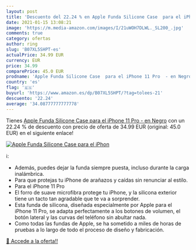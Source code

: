 ```yaml
---
layout: post
title: 'Descuento del 22.24 % en Apple Funda Silicone Case  para el iPhon'
date: 2021-01-15 13:08:21
image: 'https://m.media-amazon.com/images/I/21uWOH7DLWL._SL200_.jpg'
comments: true
category: ofertas
author: ring
slug: 'B07XL5SHPT-es'
actualPrice: 34.99 EUR
currency: EUR
price: 34.99
comparePrice: 45.0 EUR
prodname: 'Apple Funda Silicone Case  para el iPhone 11 Pro  - en Negro'
country: 'es'
flag: '🇪🇸'
buyurl: 'https://www.amazon.es/dp/B07XL5SHPT/?tag=tolees-21'
descuento: '22.24'
average: '34.08777777777778'
---
```


Tienes [Apple Funda Silicone Case  para el iPhone 11 Pro  - en Negro](https://www.amazon.es/dp/B07XL5SHPT/?tag=tolees-21) con un 22.24 % de descuento con precio de oferta de 34.99 EUR (original: 45.0 EUR) en el siguiente enlace!

[![Apple Funda Silicone Case  para el iPhon](https://m.media-amazon.com/images/I/21uWOH7DLWL._SL200_.jpg)](https://www.amazon.es/dp/B07XL5SHPT/?tag=tolees-21)

ℹ️:

- Además, puedes dejar la funda siempre puesta, incluso durante la carga inalámbrica.
- Para que protejas tu iPhone de arañazos y caídas sin renunciar al estilo.
- Para el iPhone 11 Pro
- El forro de suave microfibra protege tu iPhone, y la silicona exterior tiene un tacto tan agradable que te va a sorprender.
- Esta funda de silicona, diseñada especialmente por Apple para el iPhone 11 Pro, se adapta perfectamente a los botones de volumen, el botón lateral y las curvas del teléfono sin abultar nada.
- Como todas las fundas de Apple, se ha sometido a miles de horas de pruebas a lo largo de todo el proceso de diseño y fabricación.

[🛒 Accede a la oferta!!](https://www.amazon.es/dp/B07XL5SHPT/?tag=tolees-21)
